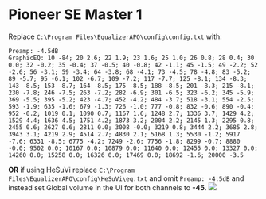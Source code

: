 # Pioneer SE Master 1
Replace `C:\Program Files\EqualizerAPO\config\config.txt` with:
```
Preamp: -4.5dB
GraphicEQ: 10 -84; 20 2.6; 22 1.9; 23 1.6; 25 1.0; 26 0.8; 28 0.4; 30 0.0; 32 -0.2; 35 -0.4; 37 -0.5; 40 -0.8; 42 -1.1; 45 -1.5; 49 -2.2; 52 -2.6; 56 -3.1; 59 -3.4; 64 -3.8; 68 -4.1; 73 -4.5; 78 -4.8; 83 -5.2; 89 -5.7; 95 -6.1; 102 -6.7; 109 -7.2; 117 -7.7; 125 -8.1; 134 -8.3; 143 -8.5; 153 -8.7; 164 -8.5; 175 -8.5; 188 -8.5; 201 -8.3; 215 -8.1; 230 -7.8; 246 -7.5; 263 -7.2; 282 -6.9; 301 -6.5; 323 -6.2; 345 -5.9; 369 -5.5; 395 -5.2; 423 -4.7; 452 -4.2; 484 -3.7; 518 -3.1; 554 -2.5; 593 -1.9; 635 -1.6; 679 -1.3; 726 -1.0; 777 -0.8; 832 -0.6; 890 -0.4; 952 -0.2; 1019 0.1; 1090 0.7; 1167 1.6; 1248 2.7; 1336 3.7; 1429 4.2; 1529 4.4; 1636 4.5; 1751 4.2; 1873 3.2; 2004 2.2; 2145 1.3; 2295 0.8; 2455 0.6; 2627 0.6; 2811 0.0; 3008 -0.0; 3219 0.8; 3444 2.2; 3685 2.8; 3943 3.1; 4219 2.9; 4514 2.7; 4830 2.1; 5168 1.3; 5530 -1.2; 5917 -7.6; 6331 -8.5; 6775 -4.2; 7249 -2.6; 7756 -1.8; 8299 -0.7; 8880 -0.0; 9502 0.0; 10167 0.0; 10879 0.0; 11640 0.0; 12455 0.0; 13327 0.0; 14260 0.0; 15258 0.0; 16326 0.0; 17469 0.0; 18692 -1.6; 20000 -3.5
```
**OR** if using HeSuVi replace `C:\Program Files\EqualizerAPO\config\HeSuVi\eq.txt` and omit `Preamp: -4.5dB` and instead set Global volume in the UI for both channels to **-45**.
![](https://raw.githubusercontent.com/jaakkopasanen/AutoEq/master/results/Headphone.com/innerfidelity/onear/Pioneer%20SE%20Master%201/Pioneer%20SE%20Master%201.png)